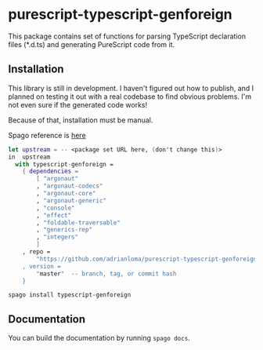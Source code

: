 # purescript-typescript-genforeign

This package contains set of functions for parsing TypeScript declaration files (*.d.ts) and generating PureScript code from it.

## Installation
This library is still in development. I haven't figured out how to publish, and I planned on testing it out with a real codebase to find obvious problems. I'm not even sure if the generated code works!

Because of that, installation must be manual.

Spago reference is [here](https://github.com/purescript/spago#add-a-package-to-the-package-set)

```nix
let upstream = -- <package set URL here, (don't change this)>
in  upstream
  with typescript-genforeign =
    { dependencies =
        [ "argonaut"
        , "argonaut-codecs"
        , "argonaut-core"
        , "argonaut-generic"
        , "console"
        , "effect"
        , "foldable-traversable"
        , "generics-rep"
        , "integers"
        ]
    , repo =
        "https://github.com/adrianloma/purescript-typescript-genforeign""
    , version =
        "master"  -- branch, tag, or commit hash
    }
```

```shell
spago install typescript-genforeign
```

## Documentation

You can build the documentation by running `spago docs`.
